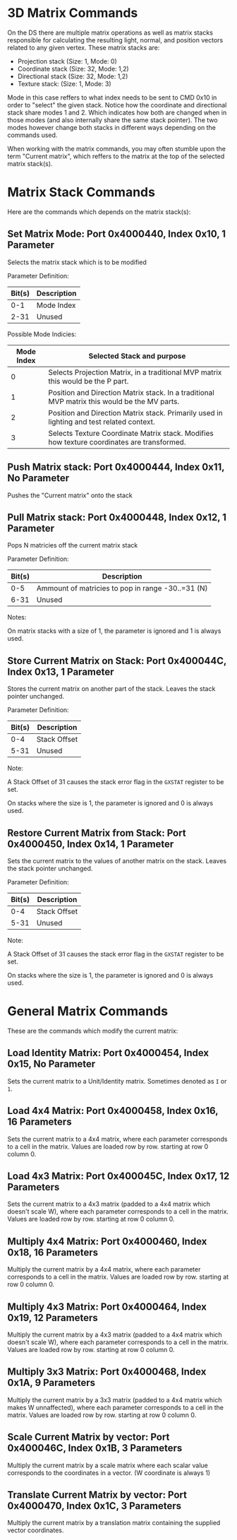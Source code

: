 # 3D Matrix Commands
On the DS there are multiple matrix operations as well as matrix stacks responsible for calculating the resulting light, normal, and position vectors related to any given vertex. These matrix stacks are:

* Projection stack (Size: 1, Mode: 0)
* Coordinate stack (Size: 32, Mode: 1,2)
* Directional stack (Size: 32, Mode: 1,2)
* Texture stack: (Size: 1, Mode: 3)

Mode in this case reffers to what index needs to be sent to CMD 0x10 in order to "select" the given stack. Notice how the coordinate and directional stack share modes 1 and 2. Which indicates how both are changed when in those modes (and also internally share the same stack pointer). The two modes however change both stacks in different ways depending on the commands used. 

When working with the matrix commands, you may often stumble upon the term "Current matrix", which reffers to the matrix at the top of the selected matrix stack(s).

# Matrix Stack Commands

Here are the commands which depends on the matrix stack(s):

<a id="3D_CMD_10"></a>
## Set Matrix Mode: Port 0x4000440, Index 0x10, 1 Parameter
Selects the matrix stack which is to be modified

Parameter Definition:

| Bit(s) | Description                                             |
|--------|---------------------------------------------------------|
| 0-1    | Mode Index
| 2-31   | Unused

Possible Mode Indicies:

| Mode Index | Selected Stack and purpose |
|------------|----------------------------|
| 0          | Selects Projection Matrix, in a traditional MVP matrix this would be the P part.
| 1          | Position and Direction Matrix stack. In a traditional MVP matrix this would be the MV parts. 
| 2          | Position and Direction Matrix stack. Primarily used in lighting and test related context.
| 3          | Selects Texture Coordinate Matrix stack. Modifies how texture coordinates are transformed.


<a id="3D_CMD_11"></a>
## Push Matrix stack: Port 0x4000444, Index 0x11, No Parameter
Pushes the "Current matrix" onto the stack

<a id="3D_CMD_12"></a>
## Pull Matrix stack: Port 0x4000448, Index 0x12, 1 Parameter
Pops N matricies off the current matrix stack

Parameter Definition:

| Bit(s) | Description                                             |
|--------|---------------------------------------------------------|
| 0-5    | Ammount of matricies to pop in range -30..=31 (N)
| 6-31   | Unused

Notes: 

On matrix stacks with a size of 1, the parameter is ignored and 1 is always used.

<a id="3D_CMD_13"></a>
## Store Current Matrix on Stack: Port 0x400044C, Index 0x13, 1 Parameter
Stores the current matrix on another part of the stack. Leaves the stack pointer unchanged.

Parameter Definition:

| Bit(s) | Description                                             |
|--------|---------------------------------------------------------|
| 0-4    | Stack Offset
| 5-31   | Unused

Note: 

A Stack Offset of 31 causes the stack error flag in the ``GXSTAT`` register to be set.

On stacks where the size is 1, the parameter is ignored and 0 is always used.

<a id="3D_CMD_14"></a>
## Restore Current Matrix from Stack: Port 0x4000450, Index 0x14, 1 Parameter
Sets the current matrix to the values of another matrix on the stack. Leaves the stack pointer unchanged.

Parameter Definition:

| Bit(s) | Description                                             |
|--------|---------------------------------------------------------|
| 0-4    | Stack Offset
| 5-31   | Unused

Note: 

A Stack Offset of 31 causes the stack error flag in the ``GXSTAT`` register to be set.

On stacks where the size is 1, the parameter is ignored and 0 is always used.

# General Matrix Commands

These are the commands which modify the current matrix:

<a id="3D_CMD_15"></a>
## Load Identity Matrix: Port 0x4000454, Index 0x15, No Parameter
Sets the current matrix to a Unit/Identity matrix. Sometimes denoted as ``I`` or ``1``.

<a id="3D_CMD_16"></a>
## Load 4x4 Matrix: Port 0x4000458, Index 0x16, 16 Parameters
Sets the current matrix to a 4x4 matrix, where each parameter corresponds to a cell in the matrix. Values are loaded row by row. starting at row 0 column 0.

<a id="3D_CMD_17"></a>
## Load 4x3 Matrix: Port 0x400045C, Index 0x17, 12 Parameters
Sets the current matrix to a 4x3 matrix (padded to a 4x4 matrix which doesn't scale W), where each parameter corresponds to a cell in the matrix. Values are loaded row by row. starting at row 0 column 0.

<a id="3D_CMD_18"></a>
## Multiply 4x4 Matrix: Port 0x4000460, Index 0x18, 16 Parameters
Multiply the current matrix by a 4x4 matrix, where each parameter corresponds to a cell in the matrix. Values are loaded row by row. starting at row 0 column 0.

<a id="3D_CMD_19"></a>
## Multiply 4x3 Matrix: Port 0x4000464, Index 0x19, 12 Parameters
Multiply the current matrix by a 4x3 matrix (padded to a 4x4 matrix which doesn't scale W), where each parameter corresponds to a cell in the matrix. Values are loaded row by row. starting at row 0 column 0.

<a id="3D_CMD_1A"></a>
## Multiply 3x3 Matrix: Port 0x4000468, Index 0x1A, 9 Parameters
Multiply the current matrix by a 3x3 matrix (padded to a 4x4 matrix which makes W unnaffected), where each parameter corresponds to a cell in the matrix. Values are loaded row by row. starting at row 0 column 0.

<a id="3D_CMD_1B"></a>
## Scale Current Matrix by vector: Port 0x400046C, Index 0x1B, 3 Parameters
Multiply the current matrix by a scale matrix where each scalar value corresponds to the coordinates in a vector. (W coordinate is always 1)

<a id="3D_CMD_1C"></a>
## Translate Current Matrix by vector: Port 0x4000470, Index 0x1C, 3 Parameters
Multiply the current matrix by a translation matrix containing the supplied vector coordinates.



